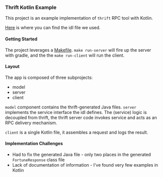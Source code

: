 ### Thrift Kotlin Example

This project is an example implementation of `thrift` RPC tool with Kotlin.

[Here](../../idl/thrift/fortune_teller_api.thrift) is where you can find the idl file we used.

#### Getting Started

The project leverages a [Makefile](./Makefile). `make run-server` will fire up the server with gradle, and the the `make run-client` will run the client.

#### Layout

The app is composed of three subprojects:
* model
* server
* client

`model` component contains the thrift-generated Java files.
`server` implements the service interface the idl defines. The (service) logic is decoupled from thrift, the thrift server code invokes service and acts as an RPC delivery mechanism.

`client` is a single Kotlin file, it assembles a request and logs the result.

#### Implementation Challenges

* Had to fix the generated Java file - only two places in the generated `FortuneResponse` class file
* Lack of documentation of information - I've found very few examples in Kotlin
